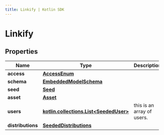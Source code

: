 ```yaml
---
title: Linkify | Kotlin SDK
---
```



# Linkify

## Properties
Name | Type | Description | Notes
------------ | ------------- | ------------- | -------------
**access** | [**AccessEnum**](AccessEnum) |  | 
**schema** | [**EmbeddedModelSchema**](EmbeddedModelSchema) |  |  [optional]
**seed** | [**Seed**](Seed) |  |  [optional]
**asset** | [**Asset**](Asset) |  |  [optional]
**users** | [**kotlin.collections.List&lt;SeededUser&gt;**](SeededUser) | this is an array of users. |  [optional]
**distributions** | [**SeededDistributions**](SeededDistributions) |  |  [optional]



